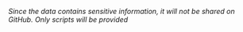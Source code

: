 *Since the data contains sensitive information, it will not be shared on GitHub. Only scripts will be provided*
